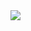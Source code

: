 <img align="right" src="https://visitor-badge.laobi.icu/badge?page_id=Manandi-96.Manandi.96"/>
<!---
Manandi-96/Manandi-96 is a ✨ special ✨ repository because its `README.md` (this file) appears on your GitHub profile.
You can click the Preview link to take a look at your changes.
--->
